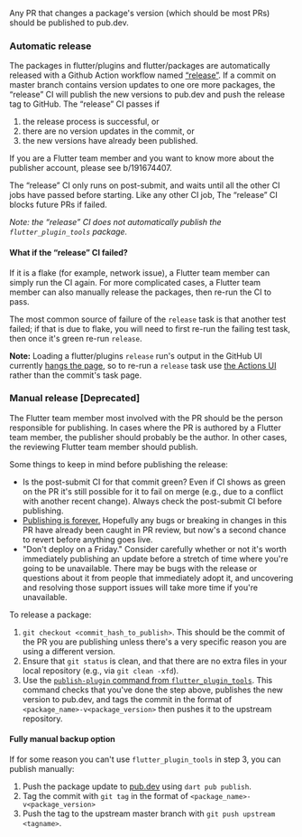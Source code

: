 Any PR that changes a package's version (which should be most PRs) should be published
to pub.dev.

### Automatic release

The packages in flutter/plugins and flutter/packages are automatically released with a Github Action workflow named [“release”](https://github.com/flutter/plugins/blob/master/.github/workflows/release.yml). If a commit on master branch contains version updates to one ore more packages, the “release” CI will publish the new versions to pub.dev and push the release tag to GitHub. The “release” CI passes if
1. the release process is successful, or
2. there are no version updates in the commit, or
3. the new versions have already been published.  

If you are a Flutter team member and you want to know more about the publisher account, please see b/191674407.

The “release” CI only runs on post-submit, and waits until all the other CI jobs have passed before starting. Like any other CI job, The “release” CI blocks future PRs if failed. 

_Note: the “release” CI does not automatically publish the `flutter_plugin_tools` package._

#### What if the “release” CI failed?

If it is a flake (for example, network issue), a Flutter team member can simply run the CI again. For more complicated cases, a Flutter team member can also manually release the packages, then re-run the CI to pass.

The most common source of failure of the `release` task is that another test failed; if that is due to flake, you will need to first re-run the failing test task, then once it's green re-run `release`.

**Note:** Loading a flutter/plugins `release` run's output in the GitHub UI currently [hangs the page](https://github.com/flutter/flutter/issues/85127), so to re-run a `release` task use [the Actions UI](https://github.com/flutter/plugins/actions?query=workflow%3Arelease) rather than the commit's task page.

### Manual release [Deprecated]

The Flutter team member most involved with the PR should be the person responsible
for publishing. In cases where the PR is authored by a Flutter team member, the
publisher should probably be the author. In other cases, the reviewing Flutter team
member should publish.

Some things to keep in mind before publishing the release:

- Is the post-submit CI for that commit green? Even if CI shows as green on
  the PR it's still possible for it to fail on merge (e.g., due to a
  conflict with another recent change). Always check the post-submit CI
  before publishing.
- [Publishing is
  forever.](https://dart.dev/tools/pub/publishing#publishing-is-forever)
  Hopefully any bugs or breaking in changes in this PR have already been caught
  in PR review, but now's a second chance to revert before anything goes live.
- "Don't deploy on a Friday." Consider carefully whether or not it's worth
  immediately publishing an update before a stretch of time where you're going
  to be unavailable. There may be bugs with the release or questions about it
  from people that immediately adopt it, and uncovering and resolving those
  support issues will take more time if you're unavailable.

To release a package:
1. `git checkout <commit_hash_to_publish>`. This should be the commit of the
  PR you are publishing unless there's a very specific reason you are using
  a different version.
1. Ensure that `git status` is clean, and that there are no extra files in
  your local repository (e.g., via `git clean -xfd`).
1. Use the [`publish-plugin` command from
  `flutter_plugin_tools`](https://github.com/flutter/plugins/blob/master/script/tool/README.md).
  This command checks that you've done the step above, publishes the new version to pub.dev,
  and tags the commit in the format of `<package_name>-v<package_version>` then pushes
  it to the upstream repository.

#### Fully manual backup option

If for some reason you can't use `flutter_plugin_tools` in step 3, you can publish manually:
  1. Push the package update to [pub.dev](https://pub.dev) using `dart pub publish`.
  2. Tag the commit with `git tag` in the format of `<package_name>-v<package_version>`
  3. Push the tag to the upstream master branch with `git push upstream <tagname>`.